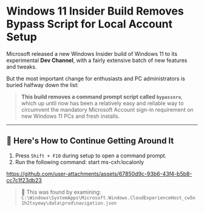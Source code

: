 # Windows 11 Insider Build Removes Bypass Script for Local Account Setup

Microsoft released a new Windows Insider build of Windows 11 to its experimental **Dev Channel**, with a fairly extensive batch of new features and tweaks.

But the most important change for enthusiasts and PC administrators is buried halfway down the list:

> **This build removes a command prompt script called `bypassnro`**, which up until now has been a relatively easy and reliable way to circumvent the mandatory Microsoft Account sign-in requirement on new Windows 11 PCs and fresh installs.

---

## 🔧 Here's How to Continue Getting Around It

1. Press `Shift + F10` during setup to open a command prompt.
2. Run the following command: start ms-cxh:localonly

https://github.com/user-attachments/assets/67850d9c-93b6-43f4-b5b8-cc7c1f23db23

> 📁 This was found by examining:
> `C:\Windows\SystemApps\Microsoft.Windows.CloudExperienceHost_cw5n1h2txyewy\data\prod\navigation.json`
